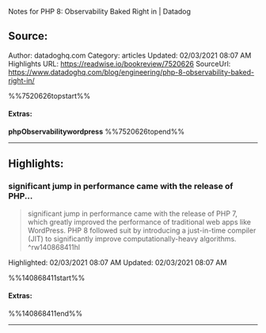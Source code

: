 Notes for PHP 8: Observability Baked Right in | Datadog

## Source:
Author: datadoghq.com
Category: articles
Updated: 02/03/2021 08:07 AM
Highlights URL: https://readwise.io/bookreview/7520626
SourceUrl: https://www.datadoghq.com/blog/engineering/php-8-observability-baked-right-in/

%%7520626topstart%%
#### Extras:
**php****Observability****wordpress**
%%7520626topend%%


 
-----
 ## Highlights:

### significant jump in performance came with the release of PHP...
>significant jump in performance came with the release of PHP 7, which greatly improved the performance of traditional web apps like WordPress. PHP 8 followed suit by introducing a just-in-time compiler (JIT) to significantly improve computationally-heavy algorithms. ^rw140868411hl


Highlighted: 02/03/2021 08:07 AM
Updated: 02/03/2021 08:07 AM

%%140868411start%%
#### Extras:

%%140868411end%%



------

